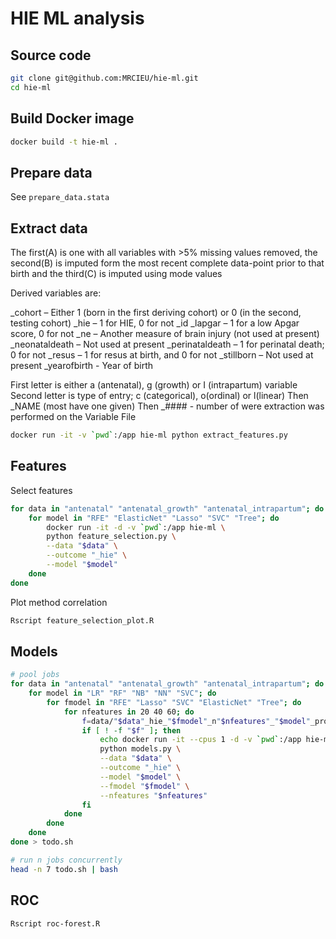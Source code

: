 # HIE ML analysis

## Source code

```sh
git clone git@github.com:MRCIEU/hie-ml.git
cd hie-ml
```

## Build Docker image

```sh
docker build -t hie-ml .
```

## Prepare data

See ```prepare_data.stata```

## Extract data

The first(A) is one with all variables with >5% missing values removed, the second(B) is imputed form the most recent complete data-point prior to that birth and the third(C) is imputed using mode values

Derived variables are:

_cohort – Either 1 (born in the first deriving cohort) or 0 (in the second, testing cohort)
_hie – 1 for HIE, 0 for not
_id
_lapgar – 1 for a low Apgar score, 0 for not
_ne – Another measure of brain injury (not used at present)
_neonataldeath – Not used at present
_perinataldeath – 1 for perinatal death; 0 for not
_resus – 1 for resus at birth, and 0 for not
_stillborn – Not used at present
_yearofbirth -  Year of birth

First letter is either a (antenatal), g (growth) or I (intrapartum) variable
Second letter is type of entry; c (categorical), o(ordinal) or l(linear)
Then _NAME (most have one given)
Then _#### - number of were extraction was performed on the Variable File


```sh
docker run -it -v `pwd`:/app hie-ml python extract_features.py
```

## Features

Select features

```sh
for data in "antenatal" "antenatal_growth" "antenatal_intrapartum"; do
    for model in "RFE" "ElasticNet" "Lasso" "SVC" "Tree"; do
        docker run -it -d -v `pwd`:/app hie-ml \
        python feature_selection.py \
        --data "$data" \
        --outcome "_hie" \
        --model "$model"
    done
done
```

Plot method correlation

```sh
Rscript feature_selection_plot.R
```

## Models

```sh
# pool jobs
for data in "antenatal" "antenatal_growth" "antenatal_intrapartum"; do
    for model in "LR" "RF" "NB" "NN" "SVC"; do
        for fmodel in "RFE" "Lasso" "SVC" "ElasticNet" "Tree"; do
            for nfeatures in 20 40 60; do
                f=data/"$data"_hie_"$fmodel"_n"$nfeatures"_"$model"_prob.csv
                if [ ! -f "$f" ]; then
                    echo docker run -it --cpus 1 -d -v `pwd`:/app hie-ml \
                    python models.py \
                    --data "$data" \
                    --outcome "_hie" \
                    --model "$model" \
                    --fmodel "$fmodel" \
                    --nfeatures "$nfeatures"
                fi
            done
        done
    done
done > todo.sh

# run n jobs concurrently
head -n 7 todo.sh | bash
```

## ROC

```sh
Rscript roc-forest.R
```